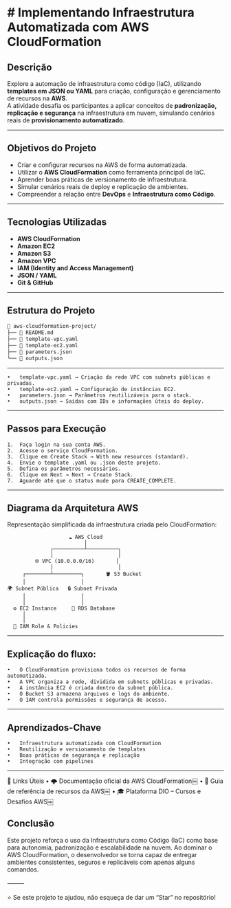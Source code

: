 #  # Implementando Infraestrutura Automatizada com AWS CloudFormation

##  Descrição

Explore a automação de infraestrutura como código (IaC), utilizando **templates em JSON ou YAML** para criação, configuração e gerenciamento de recursos na **AWS**.  
A atividade desafia os participantes a aplicar conceitos de **padronização, replicação e segurança** na infraestrutura em nuvem, simulando cenários reais de **provisionamento automatizado**.

---

## Objetivos do Projeto

- Criar e configurar recursos na AWS de forma automatizada.  
- Utilizar o **AWS CloudFormation** como ferramenta principal de IaC.  
- Aprender boas práticas de versionamento de infraestrutura.  
- Simular cenários reais de deploy e replicação de ambientes.  
- Compreender a relação entre **DevOps** e **Infraestrutura como Código**.

---

## Tecnologias Utilizadas

- **AWS CloudFormation**  
- **Amazon EC2**  
- **Amazon S3**  
- **Amazon VPC**  
- **IAM (Identity and Access Management)**  
- **JSON / YAML**  
- **Git & GitHub**

---

##  Estrutura do Projeto

```bash
📁 aws-cloudformation-project/
├── 📄 README.md
├── 📄 template-vpc.yaml
├── 📄 template-ec2.yaml
├── 📄 parameters.json
└── 📄 outputs.json
```
---

    •	template-vpc.yaml → Criação da rede VPC com subnets públicas e privadas.
	•	template-ec2.yaml → Configuração de instâncias EC2.
	•	parameters.json → Parâmetros reutilizáveis para o stack.
	•	outputs.json → Saídas com IDs e informações úteis do deploy.
    
---

## Passos para Execução
	1.	Faça login na sua conta AWS.
	2.	Acesse o serviço CloudFormation.
	3.	Clique em Create Stack → With new resources (standard).
	4.	Envie o template .yaml ou .json deste projeto.
	5.	Defina os parâmetros necessários.
	6.	Clique em Next → Next → Create Stack.
	7.	Aguarde até que o status mude para CREATE_COMPLETE.

----

## Diagrama da Arquitetura AWS

Representação simplificada da infraestrutura criada pelo CloudFormation:

```
                    ☁️ AWS Cloud
                         │
              ┌──────────┴──────────┐
              │                     │
         🌐 VPC (10.0.0.0/16)       │
              │                     │
     ┌────────┴─────────┐       🪣 S3 Bucket
     │                  │
🌍 Subnet Pública   🔒 Subnet Privada
     │                  │
     │                  │
  ⚙️ EC2 Instance     🧩 RDS Database
     │
     │
  🔐 IAM Role & Policies

```
---

## Explicação do fluxo:
	•	O CloudFormation provisiona todos os recursos de forma automatizada.
	•	A VPC organiza a rede, dividida em subnets públicas e privadas.
	•	A instância EC2 é criada dentro da subnet pública.
	•	O Bucket S3 armazena arquivos e logs do ambiente.
	•	O IAM controla permissões e segurança de acesso.


---


## Aprendizados-Chave
	•	Infraestrutura automatizada com CloudFormation
	•	Reutilização e versionamento de templates
	•	Boas práticas de segurança e replicação
	•	Integração com pipelines ￼

---

📎 Links Úteis
	•	🌩️ Documentação oficial da AWS CloudFormation￼
	•	🧱 Guia de referência de recursos da AWS￼
	•	🎓 Plataforma DIO – Cursos e Desafios AWS￼

## Conclusão

Este projeto reforça o uso da Infraestrutura como Código (IaC) como base para autonomia, padronização e escalabilidade na nuvem.
Ao dominar o AWS CloudFormation, o desenvolvedor se torna capaz de entregar ambientes consistentes, seguros e replicáveis com apenas alguns comandos.

⸻

⭐ Se este projeto te ajudou, não esqueça de dar um “Star” no repositório!



